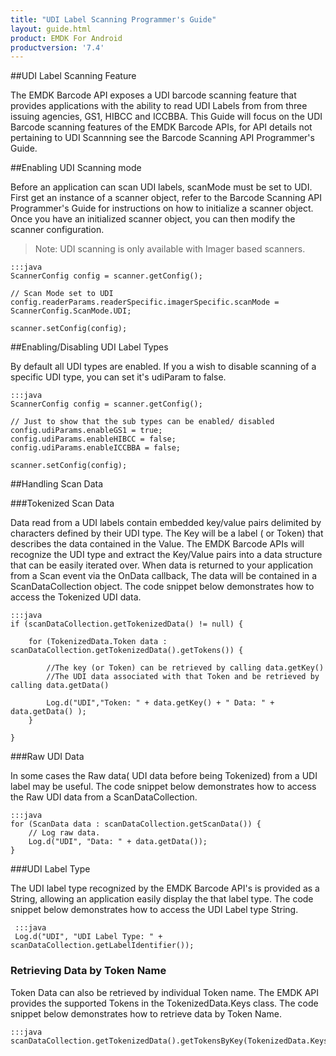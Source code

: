 ```yaml
---
title: "UDI Label Scanning Programmer's Guide"
layout: guide.html
product: EMDK For Android
productversion: '7.4'
---
```



##UDI Label Scanning Feature

The EMDK Barcode API exposes a UDI barcode scanning feature that provides applications with the ability to read UDI Labels from from three issuing agencies, GS1, HIBCC and ICCBBA. This Guide will focus on the UDI Barcode scanning features of the EMDK Barcode APIs, for API details not pertaining to UDI Scannning see the Barcode Scanning API Programmer's Guide.

##Enabling UDI Scanning mode

Before an application can scan UDI labels, scanMode must be set to UDI. First get an instance of a scanner object, refer to the Barcode Scanning API Programmer's Guide for instructions on how to initialize a scanner object. Once you have an initialized scanner object, you can then modify the scanner configuration.

>Note: UDI scanning is only available with Imager based scanners.

    :::java
    ScannerConfig config = scanner.getConfig();

    // Scan Mode set to UDI
    config.readerParams.readerSpecific.imagerSpecific.scanMode = ScannerConfig.ScanMode.UDI;

    scanner.setConfig(config);

##Enabling/Disabling UDI Label Types

By default all UDI types are enabled. If you a wish to disable scanning of a specific UDI type, you can set it's udiParam to false.

    :::java
    ScannerConfig config = scanner.getConfig();

    // Just to show that the sub types can be enabled/ disabled
    config.udiParams.enableGS1 = true;
    config.udiParams.enableHIBCC = false;
    config.udiParams.enableICCBBA = false;

    scanner.setConfig(config);

##Handling Scan Data

###Tokenized Scan Data

Data read from a UDI labels contain embedded key/value pairs delimited by characters defined by their UDI type. The Key will be a label ( or Token) that describes the data contained in the Value. The EMDK Barcode APIs will recognize the UDI type and extract the Key/Value pairs into a data structure that can be easily iterated over. When data is returned to your application from a Scan event via the OnData callback, The data will be contained in a ScanDataCollection object. The code snippet below demonstrates how to access the Tokenized UDI data.


    :::java
    if (scanDataCollection.getTokenizedData() != null) {

        for (TokenizedData.Token data : scanDataCollection.getTokenizedData().getTokens()) {

            //The key (or Token) can be retrieved by calling data.getKey()
            //The UDI data associated with that Token and be retrieved by calling data.getData()

            Log.d("UDI","Token: " + data.getKey() + " Data: " + data.getData() );
        }

    }

###Raw UDI Data

In some cases the Raw data( UDI data before being Tokenized) from a UDI label may be useful. The code snippet below demonstrates how to access the Raw UDI data from a ScanDataCollection.


    :::java
    for (ScanData data : scanDataCollection.getScanData()) {
        // Log raw data.
        Log.d("UDI", "Data: " + data.getData());
    }

###UDI Label Type

The UDI label type recognized by the EMDK Barcode API's is provided as a String, allowing an application easily display the that label type. The code snippet below demonstrates how to access the UDI Label type String.


     :::java
     Log.d("UDI", "UDI Label Type: " + scanDataCollection.getLabelIdentifier());

### Retrieving Data by Token Name
Token Data can also be retrieved by individual Token name. The EMDK API provides the supported Tokens in the TokenizedData.Keys class. The code snippet below demonstrates how to retrieve data by Token Name.

    :::java
    scanDataCollection.getTokenizedData().getTokensByKey(TokenizedData.Keys.DEVICE_IDENTIFIER);